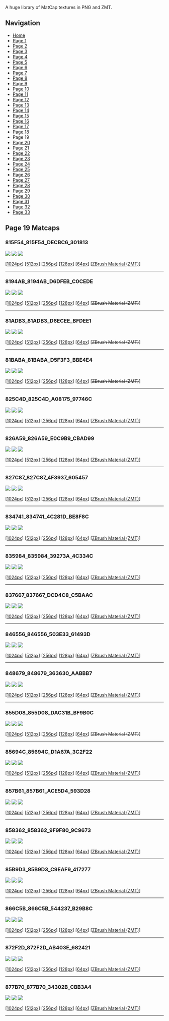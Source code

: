 A huge library of MatCap textures in PNG and ZMT.


## Navigation
* [Home](/)
* [Page 1](PAGE-1.md)
* [Page 2](PAGE-2.md)
* [Page 3](PAGE-3.md)
* [Page 4](PAGE-4.md)
* [Page 5](PAGE-5.md)
* [Page 6](PAGE-6.md)
* [Page 7](PAGE-7.md)
* [Page 8](PAGE-8.md)
* [Page 9](PAGE-9.md)
* [Page 10](PAGE-10.md)
* [Page 11](PAGE-11.md)
* [Page 12](PAGE-12.md)
* [Page 13](PAGE-13.md)
* [Page 14](PAGE-14.md)
* [Page 15](PAGE-15.md)
* [Page 16](PAGE-16.md)
* [Page 17](PAGE-17.md)
* [Page 18](PAGE-18.md)
* Page 19
* [Page 20](PAGE-20.md)
* [Page 21](PAGE-21.md)
* [Page 22](PAGE-22.md)
* [Page 23](PAGE-23.md)
* [Page 24](PAGE-24.md)
* [Page 25](PAGE-25.md)
* [Page 26](PAGE-26.md)
* [Page 27](PAGE-27.md)
* [Page 28](PAGE-28.md)
* [Page 29](PAGE-29.md)
* [Page 30](PAGE-30.md)
* [Page 31](PAGE-31.md)
* [Page 32](PAGE-32.md)
* [Page 33](PAGE-33.md)
## Page 19 Matcaps
### 815F54_815F54_DECBC6_301813
![](preview/815F54_815F54_DECBC6_301813-preview.png)
![](thumbnail/815F54_815F54_DECBC6_301813.jpg)
![](palette/815F54_815F54_DECBC6_301813-palette.png)

[[1024px](https://github.com/nidorx/matcaps/raw/master/1024/815F54_815F54_DECBC6_301813.png)]
[[512px](https://github.com/nidorx/matcaps/raw/master/512/815F54_815F54_DECBC6_301813-512px.png)]
[[256px](https://github.com/nidorx/matcaps/raw/master/256/815F54_815F54_DECBC6_301813-256px.png)]
[[128px](https://github.com/nidorx/matcaps/raw/master/128/815F54_815F54_DECBC6_301813-128px.png)]
[[64px](https://github.com/nidorx/matcaps/raw/master/64/815F54_815F54_DECBC6_301813-64px.png)]
[[ZBrush Material (ZMT)](https://github.com/nidorx/matcaps/raw/master/zmt/815F54_815F54_DECBC6_301813.zmt)]

---
### 8194AB_8194AB_D6DFEB_C0CEDE
![](preview/8194AB_8194AB_D6DFEB_C0CEDE-preview.png)
![](thumbnail/8194AB_8194AB_D6DFEB_C0CEDE.jpg)
![](palette/8194AB_8194AB_D6DFEB_C0CEDE-palette.png)

[[1024px](https://github.com/nidorx/matcaps/raw/master/1024/8194AB_8194AB_D6DFEB_C0CEDE.png)]
[[512px](https://github.com/nidorx/matcaps/raw/master/512/8194AB_8194AB_D6DFEB_C0CEDE-512px.png)]
[[256px](https://github.com/nidorx/matcaps/raw/master/256/8194AB_8194AB_D6DFEB_C0CEDE-256px.png)]
[[128px](https://github.com/nidorx/matcaps/raw/master/128/8194AB_8194AB_D6DFEB_C0CEDE-128px.png)]
[[64px](https://github.com/nidorx/matcaps/raw/master/64/8194AB_8194AB_D6DFEB_C0CEDE-64px.png)]
[~~ZBrush Material (ZMT)~~]

---
### 81ADB3_81ADB3_D6ECEE_BFDEE1
![](preview/81ADB3_81ADB3_D6ECEE_BFDEE1-preview.png)
![](thumbnail/81ADB3_81ADB3_D6ECEE_BFDEE1.jpg)
![](palette/81ADB3_81ADB3_D6ECEE_BFDEE1-palette.png)

[[1024px](https://github.com/nidorx/matcaps/raw/master/1024/81ADB3_81ADB3_D6ECEE_BFDEE1.png)]
[[512px](https://github.com/nidorx/matcaps/raw/master/512/81ADB3_81ADB3_D6ECEE_BFDEE1-512px.png)]
[[256px](https://github.com/nidorx/matcaps/raw/master/256/81ADB3_81ADB3_D6ECEE_BFDEE1-256px.png)]
[[128px](https://github.com/nidorx/matcaps/raw/master/128/81ADB3_81ADB3_D6ECEE_BFDEE1-128px.png)]
[[64px](https://github.com/nidorx/matcaps/raw/master/64/81ADB3_81ADB3_D6ECEE_BFDEE1-64px.png)]
[~~ZBrush Material (ZMT)~~]

---
### 81BABA_81BABA_D5F3F3_BBE4E4
![](preview/81BABA_81BABA_D5F3F3_BBE4E4-preview.png)
![](thumbnail/81BABA_81BABA_D5F3F3_BBE4E4.jpg)
![](palette/81BABA_81BABA_D5F3F3_BBE4E4-palette.png)

[[1024px](https://github.com/nidorx/matcaps/raw/master/1024/81BABA_81BABA_D5F3F3_BBE4E4.png)]
[[512px](https://github.com/nidorx/matcaps/raw/master/512/81BABA_81BABA_D5F3F3_BBE4E4-512px.png)]
[[256px](https://github.com/nidorx/matcaps/raw/master/256/81BABA_81BABA_D5F3F3_BBE4E4-256px.png)]
[[128px](https://github.com/nidorx/matcaps/raw/master/128/81BABA_81BABA_D5F3F3_BBE4E4-128px.png)]
[[64px](https://github.com/nidorx/matcaps/raw/master/64/81BABA_81BABA_D5F3F3_BBE4E4-64px.png)]
[~~ZBrush Material (ZMT)~~]

---
### 825C4D_825C4D_A08175_97746C
![](preview/825C4D_825C4D_A08175_97746C-preview.png)
![](thumbnail/825C4D_825C4D_A08175_97746C.jpg)
![](palette/825C4D_825C4D_A08175_97746C-palette.png)

[[1024px](https://github.com/nidorx/matcaps/raw/master/1024/825C4D_825C4D_A08175_97746C.png)]
[[512px](https://github.com/nidorx/matcaps/raw/master/512/825C4D_825C4D_A08175_97746C-512px.png)]
[[256px](https://github.com/nidorx/matcaps/raw/master/256/825C4D_825C4D_A08175_97746C-256px.png)]
[[128px](https://github.com/nidorx/matcaps/raw/master/128/825C4D_825C4D_A08175_97746C-128px.png)]
[[64px](https://github.com/nidorx/matcaps/raw/master/64/825C4D_825C4D_A08175_97746C-64px.png)]
[[ZBrush Material (ZMT)](https://github.com/nidorx/matcaps/raw/master/zmt/825C4D_825C4D_A08175_97746C.zmt)]

---
### 826A59_826A59_E0C9B9_CBAD99
![](preview/826A59_826A59_E0C9B9_CBAD99-preview.png)
![](thumbnail/826A59_826A59_E0C9B9_CBAD99.jpg)
![](palette/826A59_826A59_E0C9B9_CBAD99-palette.png)

[[1024px](https://github.com/nidorx/matcaps/raw/master/1024/826A59_826A59_E0C9B9_CBAD99.png)]
[[512px](https://github.com/nidorx/matcaps/raw/master/512/826A59_826A59_E0C9B9_CBAD99-512px.png)]
[[256px](https://github.com/nidorx/matcaps/raw/master/256/826A59_826A59_E0C9B9_CBAD99-256px.png)]
[[128px](https://github.com/nidorx/matcaps/raw/master/128/826A59_826A59_E0C9B9_CBAD99-128px.png)]
[[64px](https://github.com/nidorx/matcaps/raw/master/64/826A59_826A59_E0C9B9_CBAD99-64px.png)]
[[ZBrush Material (ZMT)](https://github.com/nidorx/matcaps/raw/master/zmt/826A59_826A59_E0C9B9_CBAD99.zmt)]

---
### 827C87_827C87_4F3937_605457
![](preview/827C87_827C87_4F3937_605457-preview.png)
![](thumbnail/827C87_827C87_4F3937_605457.jpg)
![](palette/827C87_827C87_4F3937_605457-palette.png)

[[1024px](https://github.com/nidorx/matcaps/raw/master/1024/827C87_827C87_4F3937_605457.png)]
[[512px](https://github.com/nidorx/matcaps/raw/master/512/827C87_827C87_4F3937_605457-512px.png)]
[[256px](https://github.com/nidorx/matcaps/raw/master/256/827C87_827C87_4F3937_605457-256px.png)]
[[128px](https://github.com/nidorx/matcaps/raw/master/128/827C87_827C87_4F3937_605457-128px.png)]
[[64px](https://github.com/nidorx/matcaps/raw/master/64/827C87_827C87_4F3937_605457-64px.png)]
[[ZBrush Material (ZMT)](https://github.com/nidorx/matcaps/raw/master/zmt/827C87_827C87_4F3937_605457.zmt)]

---
### 834741_834741_4C281D_BE8F8C
![](preview/834741_834741_4C281D_BE8F8C-preview.png)
![](thumbnail/834741_834741_4C281D_BE8F8C.jpg)
![](palette/834741_834741_4C281D_BE8F8C-palette.png)

[[1024px](https://github.com/nidorx/matcaps/raw/master/1024/834741_834741_4C281D_BE8F8C.png)]
[[512px](https://github.com/nidorx/matcaps/raw/master/512/834741_834741_4C281D_BE8F8C-512px.png)]
[[256px](https://github.com/nidorx/matcaps/raw/master/256/834741_834741_4C281D_BE8F8C-256px.png)]
[[128px](https://github.com/nidorx/matcaps/raw/master/128/834741_834741_4C281D_BE8F8C-128px.png)]
[[64px](https://github.com/nidorx/matcaps/raw/master/64/834741_834741_4C281D_BE8F8C-64px.png)]
[[ZBrush Material (ZMT)](https://github.com/nidorx/matcaps/raw/master/zmt/834741_834741_4C281D_BE8F8C.zmt)]

---
### 835984_835984_39273A_4C334C
![](preview/835984_835984_39273A_4C334C-preview.png)
![](thumbnail/835984_835984_39273A_4C334C.jpg)
![](palette/835984_835984_39273A_4C334C-palette.png)

[[1024px](https://github.com/nidorx/matcaps/raw/master/1024/835984_835984_39273A_4C334C.png)]
[[512px](https://github.com/nidorx/matcaps/raw/master/512/835984_835984_39273A_4C334C-512px.png)]
[[256px](https://github.com/nidorx/matcaps/raw/master/256/835984_835984_39273A_4C334C-256px.png)]
[[128px](https://github.com/nidorx/matcaps/raw/master/128/835984_835984_39273A_4C334C-128px.png)]
[[64px](https://github.com/nidorx/matcaps/raw/master/64/835984_835984_39273A_4C334C-64px.png)]
[[ZBrush Material (ZMT)](https://github.com/nidorx/matcaps/raw/master/zmt/835984_835984_39273A_4C334C.zmt)]

---
### 837667_837667_DCD4C8_C5BAAC
![](preview/837667_837667_DCD4C8_C5BAAC-preview.png)
![](thumbnail/837667_837667_DCD4C8_C5BAAC.jpg)
![](palette/837667_837667_DCD4C8_C5BAAC-palette.png)

[[1024px](https://github.com/nidorx/matcaps/raw/master/1024/837667_837667_DCD4C8_C5BAAC.png)]
[[512px](https://github.com/nidorx/matcaps/raw/master/512/837667_837667_DCD4C8_C5BAAC-512px.png)]
[[256px](https://github.com/nidorx/matcaps/raw/master/256/837667_837667_DCD4C8_C5BAAC-256px.png)]
[[128px](https://github.com/nidorx/matcaps/raw/master/128/837667_837667_DCD4C8_C5BAAC-128px.png)]
[[64px](https://github.com/nidorx/matcaps/raw/master/64/837667_837667_DCD4C8_C5BAAC-64px.png)]
[[ZBrush Material (ZMT)](https://github.com/nidorx/matcaps/raw/master/zmt/837667_837667_DCD4C8_C5BAAC.zmt)]

---
### 846556_846556_503E33_61493D
![](preview/846556_846556_503E33_61493D-preview.png)
![](thumbnail/846556_846556_503E33_61493D.jpg)
![](palette/846556_846556_503E33_61493D-palette.png)

[[1024px](https://github.com/nidorx/matcaps/raw/master/1024/846556_846556_503E33_61493D.png)]
[[512px](https://github.com/nidorx/matcaps/raw/master/512/846556_846556_503E33_61493D-512px.png)]
[[256px](https://github.com/nidorx/matcaps/raw/master/256/846556_846556_503E33_61493D-256px.png)]
[[128px](https://github.com/nidorx/matcaps/raw/master/128/846556_846556_503E33_61493D-128px.png)]
[[64px](https://github.com/nidorx/matcaps/raw/master/64/846556_846556_503E33_61493D-64px.png)]
[[ZBrush Material (ZMT)](https://github.com/nidorx/matcaps/raw/master/zmt/846556_846556_503E33_61493D.zmt)]

---
### 848679_848679_363630_AABBB7
![](preview/848679_848679_363630_AABBB7-preview.png)
![](thumbnail/848679_848679_363630_AABBB7.jpg)
![](palette/848679_848679_363630_AABBB7-palette.png)

[[1024px](https://github.com/nidorx/matcaps/raw/master/1024/848679_848679_363630_AABBB7.png)]
[[512px](https://github.com/nidorx/matcaps/raw/master/512/848679_848679_363630_AABBB7-512px.png)]
[[256px](https://github.com/nidorx/matcaps/raw/master/256/848679_848679_363630_AABBB7-256px.png)]
[[128px](https://github.com/nidorx/matcaps/raw/master/128/848679_848679_363630_AABBB7-128px.png)]
[[64px](https://github.com/nidorx/matcaps/raw/master/64/848679_848679_363630_AABBB7-64px.png)]
[[ZBrush Material (ZMT)](https://github.com/nidorx/matcaps/raw/master/zmt/848679_848679_363630_AABBB7.zmt)]

---
### 855D08_855D08_DAC31B_BF9B0C
![](preview/855D08_855D08_DAC31B_BF9B0C-preview.png)
![](thumbnail/855D08_855D08_DAC31B_BF9B0C.jpg)
![](palette/855D08_855D08_DAC31B_BF9B0C-palette.png)

[[1024px](https://github.com/nidorx/matcaps/raw/master/1024/855D08_855D08_DAC31B_BF9B0C.png)]
[[512px](https://github.com/nidorx/matcaps/raw/master/512/855D08_855D08_DAC31B_BF9B0C-512px.png)]
[[256px](https://github.com/nidorx/matcaps/raw/master/256/855D08_855D08_DAC31B_BF9B0C-256px.png)]
[[128px](https://github.com/nidorx/matcaps/raw/master/128/855D08_855D08_DAC31B_BF9B0C-128px.png)]
[[64px](https://github.com/nidorx/matcaps/raw/master/64/855D08_855D08_DAC31B_BF9B0C-64px.png)]
[~~ZBrush Material (ZMT)~~]

---
### 85694C_85694C_D1A67A_3C2F22
![](preview/85694C_85694C_D1A67A_3C2F22-preview.png)
![](thumbnail/85694C_85694C_D1A67A_3C2F22.jpg)
![](palette/85694C_85694C_D1A67A_3C2F22-palette.png)

[[1024px](https://github.com/nidorx/matcaps/raw/master/1024/85694C_85694C_D1A67A_3C2F22.png)]
[[512px](https://github.com/nidorx/matcaps/raw/master/512/85694C_85694C_D1A67A_3C2F22-512px.png)]
[[256px](https://github.com/nidorx/matcaps/raw/master/256/85694C_85694C_D1A67A_3C2F22-256px.png)]
[[128px](https://github.com/nidorx/matcaps/raw/master/128/85694C_85694C_D1A67A_3C2F22-128px.png)]
[[64px](https://github.com/nidorx/matcaps/raw/master/64/85694C_85694C_D1A67A_3C2F22-64px.png)]
[[ZBrush Material (ZMT)](https://github.com/nidorx/matcaps/raw/master/zmt/85694C_85694C_D1A67A_3C2F22.zmt)]

---
### 857B61_857B61_ACE5D4_593D28
![](preview/857B61_857B61_ACE5D4_593D28-preview.png)
![](thumbnail/857B61_857B61_ACE5D4_593D28.jpg)
![](palette/857B61_857B61_ACE5D4_593D28-palette.png)

[[1024px](https://github.com/nidorx/matcaps/raw/master/1024/857B61_857B61_ACE5D4_593D28.png)]
[[512px](https://github.com/nidorx/matcaps/raw/master/512/857B61_857B61_ACE5D4_593D28-512px.png)]
[[256px](https://github.com/nidorx/matcaps/raw/master/256/857B61_857B61_ACE5D4_593D28-256px.png)]
[[128px](https://github.com/nidorx/matcaps/raw/master/128/857B61_857B61_ACE5D4_593D28-128px.png)]
[[64px](https://github.com/nidorx/matcaps/raw/master/64/857B61_857B61_ACE5D4_593D28-64px.png)]
[[ZBrush Material (ZMT)](https://github.com/nidorx/matcaps/raw/master/zmt/857B61_857B61_ACE5D4_593D28.zmt)]

---
### 858362_858362_9F9F80_9C9673
![](preview/858362_858362_9F9F80_9C9673-preview.png)
![](thumbnail/858362_858362_9F9F80_9C9673.jpg)
![](palette/858362_858362_9F9F80_9C9673-palette.png)

[[1024px](https://github.com/nidorx/matcaps/raw/master/1024/858362_858362_9F9F80_9C9673.png)]
[[512px](https://github.com/nidorx/matcaps/raw/master/512/858362_858362_9F9F80_9C9673-512px.png)]
[[256px](https://github.com/nidorx/matcaps/raw/master/256/858362_858362_9F9F80_9C9673-256px.png)]
[[128px](https://github.com/nidorx/matcaps/raw/master/128/858362_858362_9F9F80_9C9673-128px.png)]
[[64px](https://github.com/nidorx/matcaps/raw/master/64/858362_858362_9F9F80_9C9673-64px.png)]
[[ZBrush Material (ZMT)](https://github.com/nidorx/matcaps/raw/master/zmt/858362_858362_9F9F80_9C9673.zmt)]

---
### 85B9D3_85B9D3_C9EAF9_417277
![](preview/85B9D3_85B9D3_C9EAF9_417277-preview.png)
![](thumbnail/85B9D3_85B9D3_C9EAF9_417277.jpg)
![](palette/85B9D3_85B9D3_C9EAF9_417277-palette.png)

[[1024px](https://github.com/nidorx/matcaps/raw/master/1024/85B9D3_85B9D3_C9EAF9_417277.png)]
[[512px](https://github.com/nidorx/matcaps/raw/master/512/85B9D3_85B9D3_C9EAF9_417277-512px.png)]
[[256px](https://github.com/nidorx/matcaps/raw/master/256/85B9D3_85B9D3_C9EAF9_417277-256px.png)]
[[128px](https://github.com/nidorx/matcaps/raw/master/128/85B9D3_85B9D3_C9EAF9_417277-128px.png)]
[[64px](https://github.com/nidorx/matcaps/raw/master/64/85B9D3_85B9D3_C9EAF9_417277-64px.png)]
[[ZBrush Material (ZMT)](https://github.com/nidorx/matcaps/raw/master/zmt/85B9D3_85B9D3_C9EAF9_417277.zmt)]

---
### 866C5B_866C5B_544237_B29B8C
![](preview/866C5B_866C5B_544237_B29B8C-preview.png)
![](thumbnail/866C5B_866C5B_544237_B29B8C.jpg)
![](palette/866C5B_866C5B_544237_B29B8C-palette.png)

[[1024px](https://github.com/nidorx/matcaps/raw/master/1024/866C5B_866C5B_544237_B29B8C.png)]
[[512px](https://github.com/nidorx/matcaps/raw/master/512/866C5B_866C5B_544237_B29B8C-512px.png)]
[[256px](https://github.com/nidorx/matcaps/raw/master/256/866C5B_866C5B_544237_B29B8C-256px.png)]
[[128px](https://github.com/nidorx/matcaps/raw/master/128/866C5B_866C5B_544237_B29B8C-128px.png)]
[[64px](https://github.com/nidorx/matcaps/raw/master/64/866C5B_866C5B_544237_B29B8C-64px.png)]
[[ZBrush Material (ZMT)](https://github.com/nidorx/matcaps/raw/master/zmt/866C5B_866C5B_544237_B29B8C.zmt)]

---
### 872F2D_872F2D_AB403E_682421
![](preview/872F2D_872F2D_AB403E_682421-preview.png)
![](thumbnail/872F2D_872F2D_AB403E_682421.jpg)
![](palette/872F2D_872F2D_AB403E_682421-palette.png)

[[1024px](https://github.com/nidorx/matcaps/raw/master/1024/872F2D_872F2D_AB403E_682421.png)]
[[512px](https://github.com/nidorx/matcaps/raw/master/512/872F2D_872F2D_AB403E_682421-512px.png)]
[[256px](https://github.com/nidorx/matcaps/raw/master/256/872F2D_872F2D_AB403E_682421-256px.png)]
[[128px](https://github.com/nidorx/matcaps/raw/master/128/872F2D_872F2D_AB403E_682421-128px.png)]
[[64px](https://github.com/nidorx/matcaps/raw/master/64/872F2D_872F2D_AB403E_682421-64px.png)]
[[ZBrush Material (ZMT)](https://github.com/nidorx/matcaps/raw/master/zmt/872F2D_872F2D_AB403E_682421.zmt)]

---
### 877B70_877B70_34302B_CBB3A4
![](preview/877B70_877B70_34302B_CBB3A4-preview.png)
![](thumbnail/877B70_877B70_34302B_CBB3A4.jpg)
![](palette/877B70_877B70_34302B_CBB3A4-palette.png)

[[1024px](https://github.com/nidorx/matcaps/raw/master/1024/877B70_877B70_34302B_CBB3A4.png)]
[[512px](https://github.com/nidorx/matcaps/raw/master/512/877B70_877B70_34302B_CBB3A4-512px.png)]
[[256px](https://github.com/nidorx/matcaps/raw/master/256/877B70_877B70_34302B_CBB3A4-256px.png)]
[[128px](https://github.com/nidorx/matcaps/raw/master/128/877B70_877B70_34302B_CBB3A4-128px.png)]
[[64px](https://github.com/nidorx/matcaps/raw/master/64/877B70_877B70_34302B_CBB3A4-64px.png)]
[[ZBrush Material (ZMT)](https://github.com/nidorx/matcaps/raw/master/zmt/877B70_877B70_34302B_CBB3A4.zmt)]

---